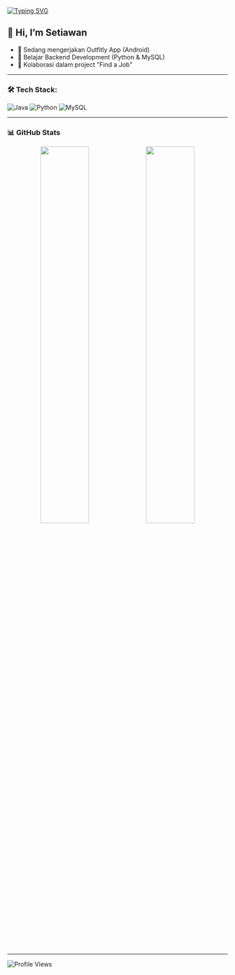 [![Typing SVG](https://readme-typing-svg.demolab.com?font=Fira+Code&size=20&pause=1000&color=00FFEF&center=false&vCenter=false&width=435&lines=Halo%2C+Saya+Setiawan!;Sedang+belajar+Backend+%26+Android;Suka+ngulik+CI4%2C+Python%2C+MySQL)](https://github.com/AndikaSetiawann)

## 👋 Hi, I’m Setiawan

- 🔭 Sedang mengerjakan Outfitly App (Android)
- 🌱 Belajar Backend Development (Python & MySQL)
- 👯 Kolaborasi dalam project "Find a Job"

---

### 🛠 Tech Stack:
![Java](https://img.shields.io/badge/-Java-333?style=flat&logo=openjdk)
![Python](https://img.shields.io/badge/-Python-333?style=flat&logo=python)
![MySQL](https://img.shields.io/badge/-MySQL-333?style=flat&logo=mysql)

---

### 📊 GitHub Stats
<p align="center">
  <img src="https://github-readme-stats.vercel.app/api?username=AndikaSetiawann&show_icons=true&theme=github_dark" width="47%" />
  <img src="https://github-readme-streak-stats.herokuapp.com/?user=AndikaSetiawann&theme=github-dark-blue" width="47%" />
</p>

---

![Profile Views](https://komarev.com/ghpvc/?username=AndikaSetiawann&color=blue)
